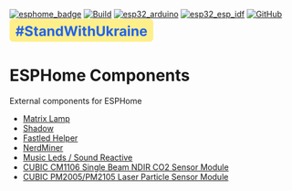 [![esphome_badge](https://img.shields.io/static/v1?label=ESPHome&message=Components&color=blue&logo=esphome)](https://esphome.io/)
[![Build](https://github.com/andrewjswan/esphome-components/actions/workflows/build.yaml/badge.svg)](https://github.com/andrewjswan/esphome-components/actions/workflows/build.yaml)
[![esp32_arduino](https://img.shields.io/badge/ESP32-Arduino-darkcyan.svg)](https://esphome.io/)
[![esp32_esp_idf](https://img.shields.io/badge/ESP--IDF-blue.svg)](https://esphome.io/)
[![GitHub](https://img.shields.io/github/license/andrewjswan/esphome-components?color=blue)](https://github.com/andrewjswan/esphome-components/blob/master/LICENSE)
[![StandWithUkraine](https://raw.githubusercontent.com/vshymanskyy/StandWithUkraine/main/badges/StandWithUkraine.svg)](https://github.com/vshymanskyy/StandWithUkraine/blob/main/docs/README.md)

# ESPHome Components
External components for ESPHome

- [Matrix Lamp](https://andrewjswan.github.io/esphome-components/matrix-lamp/)
- [Shadow](https://andrewjswan.github.io/esphome-components/shadow/)
- [Fastled Helper](https://andrewjswan.github.io/esphome-components/fastled-helper/)
- [NerdMiner](https://andrewjswan.github.io/esphome-components/nerdminer/)
- [Music Leds / Sound Reactive](https://andrewjswan.github.io/esphome-components/music-leds/)
- [CUBIC CM1106 Single Beam NDIR CO2 Sensor Module](https://esphome.io/components/sensor/cm1106.html)
- [CUBIC PM2005/PM2105 Laser Particle Sensor Module](https://esphome.io/components/sensor/pm2005.html)

